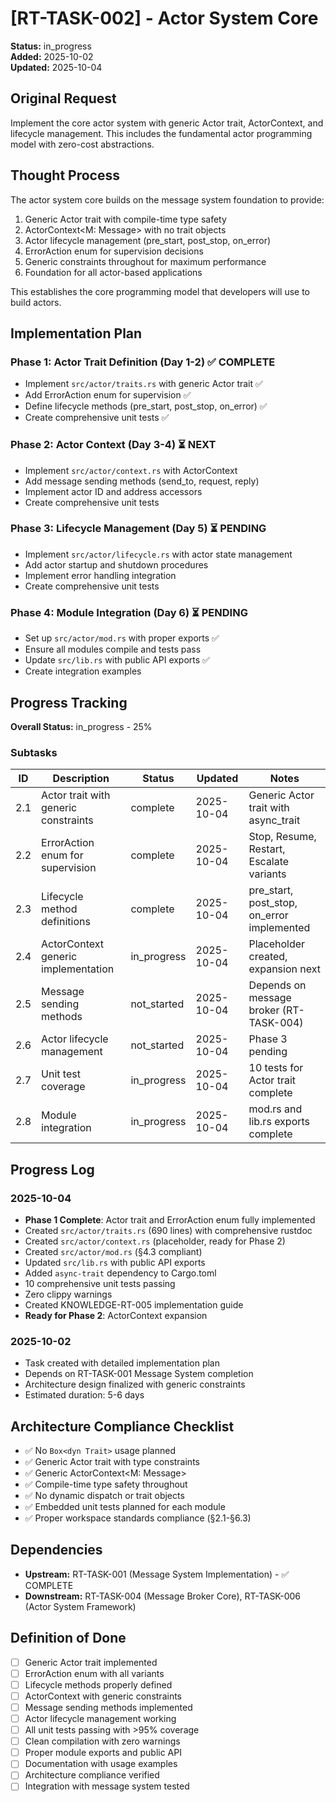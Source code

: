 # [RT-TASK-002] - Actor System Core

**Status:** in_progress  
**Added:** 2025-10-02  
**Updated:** 2025-10-04

## Original Request
Implement the core actor system with generic Actor trait, ActorContext, and lifecycle management. This includes the fundamental actor programming model with zero-cost abstractions.

## Thought Process
The actor system core builds on the message system foundation to provide:
1. Generic Actor trait with compile-time type safety
2. ActorContext<M: Message> with no trait objects
3. Actor lifecycle management (pre_start, post_stop, on_error)
4. ErrorAction enum for supervision decisions
5. Generic constraints throughout for maximum performance
6. Foundation for all actor-based applications

This establishes the core programming model that developers will use to build actors.

## Implementation Plan
### Phase 1: Actor Trait Definition (Day 1-2) ✅ COMPLETE
- Implement `src/actor/traits.rs` with generic Actor trait ✅
- Add ErrorAction enum for supervision ✅
- Define lifecycle methods (pre_start, post_stop, on_error) ✅
- Create comprehensive unit tests ✅

### Phase 2: Actor Context (Day 3-4) ⏳ NEXT
- Implement `src/actor/context.rs` with ActorContext<M>
- Add message sending methods (send_to, request, reply)
- Implement actor ID and address accessors
- Create comprehensive unit tests

### Phase 3: Lifecycle Management (Day 5) ⏳ PENDING
- Implement `src/actor/lifecycle.rs` with actor state management
- Add actor startup and shutdown procedures
- Implement error handling integration
- Create comprehensive unit tests

### Phase 4: Module Integration (Day 6) ⏳ PENDING
- Set up `src/actor/mod.rs` with proper exports ✅
- Ensure all modules compile and tests pass
- Update `src/lib.rs` with public API exports ✅
- Create integration examples

## Progress Tracking

**Overall Status:** in_progress - 25%

### Subtasks
| ID | Description | Status | Updated | Notes |
|----|-------------|--------|---------|-------|
| 2.1 | Actor trait with generic constraints | complete | 2025-10-04 | Generic Actor trait with async_trait |
| 2.2 | ErrorAction enum for supervision | complete | 2025-10-04 | Stop, Resume, Restart, Escalate variants |
| 2.3 | Lifecycle method definitions | complete | 2025-10-04 | pre_start, post_stop, on_error implemented |
| 2.4 | ActorContext generic implementation | in_progress | 2025-10-04 | Placeholder created, expansion next |
| 2.5 | Message sending methods | not_started | 2025-10-04 | Depends on message broker (RT-TASK-004) |
| 2.6 | Actor lifecycle management | not_started | 2025-10-04 | Phase 3 pending |
| 2.7 | Unit test coverage | in_progress | 2025-10-04 | 10 tests for Actor trait complete |
| 2.8 | Module integration | in_progress | 2025-10-04 | mod.rs and lib.rs exports complete |

## Progress Log
### 2025-10-04
- **Phase 1 Complete**: Actor trait and ErrorAction enum fully implemented
- Created `src/actor/traits.rs` (690 lines) with comprehensive rustdoc
- Created `src/actor/context.rs` (placeholder, ready for Phase 2)
- Created `src/actor/mod.rs` (§4.3 compliant)
- Updated `src/lib.rs` with public API exports
- Added `async-trait` dependency to Cargo.toml
- 10 comprehensive unit tests passing
- Zero clippy warnings
- Created KNOWLEDGE-RT-005 implementation guide
- **Ready for Phase 2**: ActorContext expansion

### 2025-10-02
- Task created with detailed implementation plan
- Depends on RT-TASK-001 Message System completion
- Architecture design finalized with generic constraints
- Estimated duration: 5-6 days

## Architecture Compliance Checklist
- ✅ No `Box<dyn Trait>` usage planned
- ✅ Generic Actor trait with type constraints
- ✅ Generic ActorContext<M: Message>
- ✅ Compile-time type safety throughout
- ✅ No dynamic dispatch or trait objects
- ✅ Embedded unit tests planned for each module
- ✅ Proper workspace standards compliance (§2.1-§6.3)

## Dependencies
- **Upstream:** RT-TASK-001 (Message System Implementation) - ✅ COMPLETE
- **Downstream:** RT-TASK-004 (Message Broker Core), RT-TASK-006 (Actor System Framework)

## Definition of Done
- [ ] Generic Actor trait implemented
- [ ] ErrorAction enum with all variants
- [ ] Lifecycle methods properly defined
- [ ] ActorContext<M> with generic constraints
- [ ] Message sending methods implemented
- [ ] Actor lifecycle management working
- [ ] All unit tests passing with >95% coverage
- [ ] Clean compilation with zero warnings
- [ ] Proper module exports and public API
- [ ] Documentation with usage examples
- [ ] Architecture compliance verified
- [ ] Integration with message system tested